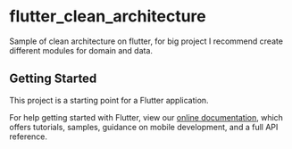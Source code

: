# flutter_clean_architecture

Sample of clean architecture on flutter, for big project I recommend create different modules for domain and data.

## Getting Started

This project is a starting point for a Flutter application.

For help getting started with Flutter, view our 
[online documentation](https://flutter.io/docs), which offers tutorials, 
samples, guidance on mobile development, and a full API reference.
